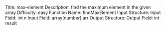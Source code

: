 Title: max-element
Description: find the maximum element in the given array
Difficulty: easy
Function Name: findMaxElement
Input Structure:
Input Field: int n
Input Field: array[number] arr
Output Structure:
Output Field: int result
